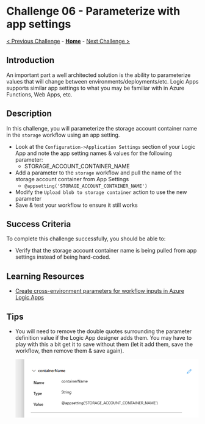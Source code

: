 # Challenge 06 - Parameterize with app settings

[< Previous Challenge](./Challenge-05.md) - **[Home](../README.md)** - [Next Challenge >](./Challenge-07.md)

## Introduction

An important part a well architected solution is the ability to parameterize values that will change between environments/deployments/etc. Logic Apps supports similar app settings to what you may be familiar with in Azure Functions, Web Apps, etc. 

## Description

In this challenge, you will parameterize the storage account container name in the `storage` workflow using an app setting.

- Look at the `Configuration->Application Settings` section of your Logic App and note the app setting names & values for the following parameter:
  - STORAGE_ACCOUNT_CONTAINER_NAME
- Add a parameter to the `storage` workflow and pull the name of the storage account container from App Settings
  - `@appsetting('STORAGE_ACCOUNT_CONTAINER_NAME')`
- Modify the `Upload blob to storage container` action to use the new parameter
- Save & test your workflow to ensure it still works

## Success Criteria

To complete this challenge successfully, you should be able to:
- Verify that the storage account container name is being pulled from app settings instead of being hard-coded.

## Learning Resources

- [Create cross-environment parameters for workflow inputs in Azure Logic Apps](https://learn.microsoft.com/en-us/azure/logic-apps/create-parameters-workflows?tabs=standard)

## Tips
- You will need to remove the double quotes surrounding the parameter definition value if the Logic App designer adds them. You may have to play with this a bit get it to save without them (let it add them, save the workflow, then remove them & save again).

  ![parameter-container-name](./Content/Challenge-06/.img/parameter-container-name.png)